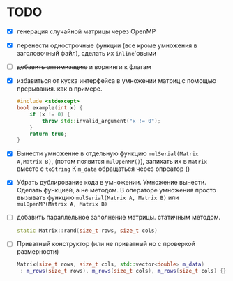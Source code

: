 # TODO
- [x] генерация случайной матрицы через OpenMP
- [x] перенести однострочные функции (все кроме умножения в заголовочный файл), сделать их `inline`'овыми
- [ ] ~~добавить оптимизацию~~ и ворнинги к флагам
- [x] избавиться от куска интерфейса в умножении матриц с помощью прерывания. как в примере.
	```cpp
	#include <stdexcept> 
	bool example(int x) {
		if (x != 0) {
			throw std::invalid_argument("x != 0");
		}
		return true;
	}
	```
- [x] Вынести умножение в отдельную функцию `mulSerial(Matrix A,Matrix B)`, (потом появится `mulOpenMP()`), запихать их в `Matrix` вместе с `toString` К `m_data` обращаться через опреатор ()
- [x] Убрать дублирование кода в умножении. Умножение вынести. Сделать функцией, а не методом. В операторе умножения просто вызывать функцию `mulSerial(Matrix A, Matrix B)` или `mulOpenMP(Matrix A, Matrix B)`
- [ ] добавить параллельное заполнение матрицы. статичным методом.
	```cpp
	static Matrix::rand(size_t rows, size_t cols)
	```
- [ ] Приватный конструктор (или не приватный но с проверкой размерности)
	```cpp
	Matrix(size_t rows, size_t cols, std::vector<double> m_data)
	 : m_rows(size_t rows), m_rows(size_t cols), m_rows(size_t cols) {} 
	```

